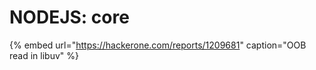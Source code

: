 # NODEJS: core

{% embed url="https://hackerone.com/reports/1209681" caption="OOB read in libuv" %}



